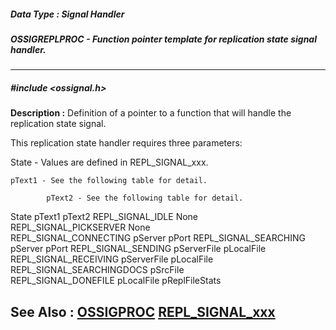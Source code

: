 ##### Data Type : Signal Handler
##### OSSIGREPLPROC - Function pointer template for replication state signal handler.
---
##### #include <ossignal.h>
**Description :**
Definition of a pointer to a function that will handle the replication state 
signal.  

This replication state handler requires three parameters:

   State - Values are defined in REPL_SIGNAL_xxx.

    pText1 - See the following table for detail.

            pText2 - See the following table for detail.
 

State	pText1	pText2
REPL_SIGNAL_IDLE	None	
REPL_SIGNAL_PICKSERVER	None	
REPL_SIGNAL_CONNECTING	pServer	pPort
REPL_SIGNAL_SEARCHING	pServer	pPort
REPL_SIGNAL_SENDING	pServerFile	pLocalFile
REPL_SIGNAL_RECEIVING	pServerFile	pLocalFile
REPL_SIGNAL_SEARCHINGDOCS	pSrcFile	
REPL_SIGNAL_DONEFILE	pLocalFile	pReplFileStats


**See Also :**
[OSSIGPROC](D:/md_files/OSSIGPROC.md)
[REPL_SIGNAL_xxx](D:/md_files/REPL_SIGNAL_xxx.md)
---
